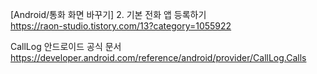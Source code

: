 [Android/통화 화면 바꾸기] 2. 기본 전화 앱 등록하기</br>
https://raon-studio.tistory.com/13?category=1055922</br>

CallLog 안드로이드 공식 문서</br>
https://developer.android.com/reference/android/provider/CallLog.Calls</br>